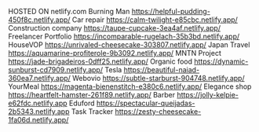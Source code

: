 HOSTED ON netlify.com
Burning Man https://helpful-pudding-450f8c.netlify.app/
Car repair https://calm-twilight-e85cbc.netlify.app/
Construction company https://taupe-cupcake-3ea4af.netlify.app/
Freelancer Portfolio https://incomparable-rugelach-35b3bd.netlify.app/
HouseVOP https://unrivaled-cheesecake-303807.netlify.app/
Japan Travel https://aquamarine-profiterole-9b3092.netlify.app/
MNTN Project https://jade-brigadeiros-0dff25.netlify.app/
Organic food https://dynamic-sunburst-cd7909.netlify.app/
Tesla https://beautiful-naiad-360ea7.netlify.app/
Webovio https://subtle-starburst-904748.netlify.app/
YourMeal https://magenta-bienenstitch-e380c6.netlify.app/
Elegance shop https://heartfelt-hamster-261f89.netlify.app/
Barber https://jolly-kelpie-e62fdc.netlify.app
Eduford https://spectacular-queijadas-2b5343.netlify.app
Task Tracker https://zesty-cheesecake-1fa06d.netlify.app/
